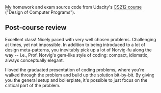[My](http://forums.udacity.com/users/100064428/joyrexus) homework and exam source code from Udacity's [CS212 course](~/Documents/Work/LDP/sandbox/jason/udacity/cs212) ("Design of Computer Programs").


## Post-course review

Excellent class! Nicely paced with very well chosen problems. Challenging at
times, yet not impossible. In addition to being introduced to a lot of design
meta-patterns, you inevitably pick up a lot of Norvig-fu along the way -- i.e.,
Prof. Norvig's gem-like style of coding: compact, idiomatic, always
conceptually elegant.

I loved the graduated presentation of coding problems, where you're walked
through the problem and build up the solution bit-by-bit. By giving you the
general setup and boilerplate, it's possible to just focus on the critical part
of the problem.
